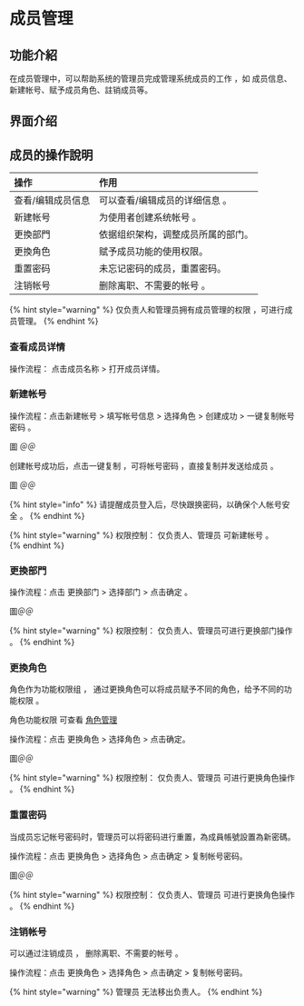 # 成员管理

## 功能介紹

在成员管理中，可以帮助系统的管理员完成管理系统成员的工作 ，如 成员信息、新建帐号、赋予成员角色、註销成员等。



## 界面介绍







## 成员的操作說明 

| 操作 | 作用 |
| :--- | :--- |
| 查看/编辑成员信息 | 可以查看/编辑成员的详细信息 。 |
| 新建帐号 | 为使用者创建系统帐号 。 |
| 更換部門 | 依据组织架构，调整成员所属的部门。 |
| 更換角色 | 赋予成员功能的使用权限。 |
| 重置密码 | 未忘记密码的成员，重置密码。 |
| 注销帐号 | 删除离职、不需要的帐号 。 |

{% hint style="warning" %}
仅负责人和管理员拥有成员管理的权限 ，可进行成员管理。
{% endhint %}

### 

### 查看成员详情

操作流程： 点击成员名称 &gt;  打开成员详情。





### 新建帐号

操作流程：点击新建帐号 &gt;  填写帐号信息 &gt;  选择角色 &gt;  创建成功 &gt; 一键复制帐号密码 。

圖 ＠＠ 





创建帐号成功后，点击一键复制 ，可将帐号密码 ，直接复制并发送给成员 。 

圖 ＠＠

{% hint style="info" %}
请提醒成员登入后，尽快跟换密码，以确保个人帐号安全 。
{% endhint %}

{% hint style="warning" %}
权限控制： 仅负责人、管理员 可新建帐号 。   
{% endhint %}

### 

### 更換部門

操作流程：点击 更换部门 &gt;  选择部门 &gt;  点击确定  。



圖＠＠



{% hint style="warning" %}
权限控制： 仅负责人、管理员可进行更换部门操作 。
{% endhint %}

### 

### 更換角色

角色作为功能权限组 ，  通过更换角色可以将成员赋予不同的角色，给予不同的功能权限 。 

角色功能权限 可查看 [角色管理 ](https://app.gitbook.com/@growingio/s/op/~/drafts/-MAzaH1u7s8T5QjeWsMF/v/v20200700/product-manual/sysmanage/orgmanage/jiao-se-guan-li)

操作流程：点击 更换角色 &gt;  选择角色 &gt;  点击确定。

圖＠＠

{% hint style="warning" %}
权限控制： 仅负责人、管理员 可进行更换角色操作 。
{% endhint %}



### 重置密码

当成员忘记帐号密码时，管理员可以将密码进行重置，為成員帳號設置為新密碼。

操作流程：点击 更换角色 &gt;  选择角色 &gt;  点击确定 &gt; 复制帐号密码。

圖＠＠



{% hint style="warning" %}
权限控制： 仅负责人、管理员 可进行更换角色操作 。
{% endhint %}



### 

### 注销帐号

可以通过注销成员 ，  删除离职、不需要的帐号 。

操作流程：点击 更换角色 &gt;  选择角色 &gt;  点击确定 &gt; 复制帐号密码。

{% hint style="warning" %}
管理员 无法移出负责人。
{% endhint %}



